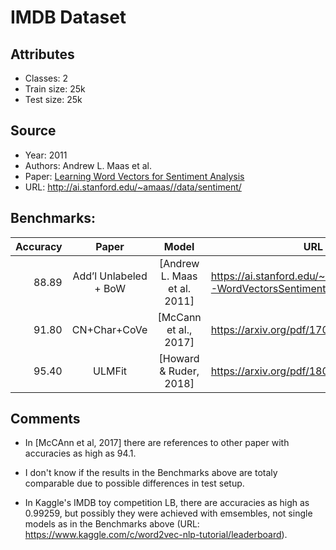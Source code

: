 # IMDB Dataset

## Attributes 
* Classes: 2
* Train size: 25k
* Test size: 25k


## Source
* Year: 2011
* Authors: Andrew L. Maas et al.
* Paper: [Learning Word Vectors for Sentiment Analysis](https://ai.stanford.edu/~ang/papers/acl11-WordVectorsSentimentAnalysis.pdf)
* URL: http://ai.stanford.edu/~amaas//data/sentiment/


## Benchmarks:
Accuracy | Paper | Model | URL |
--------:|:-----:|:-----:|-----|
88.89 | Add’l Unlabeled + BoW  | [Andrew L. Maas et al. 2011] | https://ai.stanford.edu/~ang/papers/acl11-WordVectorsSentimentAnalysis.pdf
91.80 | CN+Char+CoVe | [McCann et al., 2017]  | https://arxiv.org/pdf/1708.00107.pdf
95.40 | ULMFit       | [Howard & Ruder, 2018] | https://arxiv.org/pdf/1801.06146.pdf

## Comments
* In [McCAnn et al, 2017] there are references to other paper with accuracies as high as 94.1.

* I don't know if the results in the Benchmarks above are totaly comparable due to possible
differences in test setup.

* In Kaggle's IMDB toy competition LB, there are accuracies as high as 0.99259, but
possibly they were achieved with emsembles, not single models as in the Benchmarks above
(URL: https://www.kaggle.com/c/word2vec-nlp-tutorial/leaderboard).
